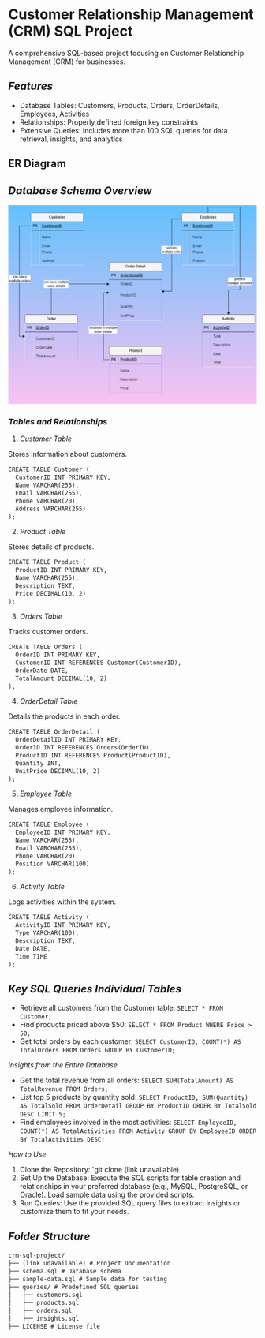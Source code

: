 
# Customer Relationship Management (CRM) SQL Project
A comprehensive SQL-based project focusing on Customer Relationship Management (CRM) for businesses.

## *Features*

- Database Tables: Customers, Products, Orders, OrderDetails, Employees, Activities
- Relationships: Properly defined foreign key constraints
- Extensive Queries: Includes more than 100 SQL queries for data retrieval, insights, and analytics

## ER Diagram 



## *Database Schema Overview*
![CRM-DataBase-Schema](CRM-DataBase-Schema.jpg)
### *Tables and Relationships*

1. *Customer Table*

Stores information about customers.

```
CREATE TABLE Customer (
  CustomerID INT PRIMARY KEY,
  Name VARCHAR(255),
  Email VARCHAR(255),
  Phone VARCHAR(20),
  Address VARCHAR(255)
);
```
2. *Product Table*

Stores details of products.

```
CREATE TABLE Product (
  ProductID INT PRIMARY KEY,
  Name VARCHAR(255),
  Description TEXT,
  Price DECIMAL(10, 2)
);
```

3. *Orders Table*

Tracks customer orders.

```
CREATE TABLE Orders (
  OrderID INT PRIMARY KEY,
  CustomerID INT REFERENCES Customer(CustomerID),
  OrderDate DATE,
  TotalAmount DECIMAL(10, 2)
);
```

4. *OrderDetail Table*

Details the products in each order.

```
CREATE TABLE OrderDetail (
  OrderDetailID INT PRIMARY KEY,
  OrderID INT REFERENCES Orders(OrderID),
  ProductID INT REFERENCES Product(ProductID),
  Quantity INT,
  UnitPrice DECIMAL(10, 2)
);
```

5. *Employee Table*

Manages employee information.

```
CREATE TABLE Employee (
  EmployeeID INT PRIMARY KEY,
  Name VARCHAR(255),
  Email VARCHAR(255),
  Phone VARCHAR(20),
  Position VARCHAR(100)
);
```

6. *Activity Table*

Logs activities within the system.

```
CREATE TABLE Activity (
  ActivityID INT PRIMARY KEY,
  Type VARCHAR(100),
  Description TEXT,
  Date DATE,
  Time TIME
);
```

## *Key SQL Queries* *Individual Tables*

- Retrieve all customers from the Customer table: `SELECT * FROM Customer;`
- Find products priced above $50: `SELECT * FROM Product WHERE Price > 50;`
- Get total orders by each customer: `SELECT CustomerID, COUNT(*) AS TotalOrders FROM Orders GROUP BY CustomerID;`

*Insights from the Entire Database*

- Get the total revenue from all orders: `SELECT SUM(TotalAmount) AS TotalRevenue FROM Orders;`
- List top 5 products by quantity sold: `SELECT ProductID, SUM(Quantity) AS TotalSold FROM OrderDetail GROUP BY ProductID ORDER BY TotalSold DESC LIMIT 5;`
- Find employees involved in the most activities: `SELECT EmployeeID, COUNT(*) AS TotalActivities FROM Activity GROUP BY EmployeeID ORDER BY TotalActivities DESC;`

*How to Use*

1. Clone the Repository: `git clone (link unavailable)
2. Set Up the Database: Execute the SQL scripts for table creation and relationships in your preferred database (e.g., MySQL, PostgreSQL, or Oracle). Load sample data using the provided scripts.
3. Run Queries: Use the provided SQL query files to extract insights or customize them to fit your needs.

## *Folder Structure*

```
crm-sql-project/
├── (link unavailable) # Project Documentation
├── schema.sql # Database schema
├── sample-data.sql # Sample data for testing
├── queries/ # Predefined SQL queries
│   ├── customers.sql
│   ├── products.sql
│   ├── orders.sql
│   ├── insights.sql
├── LICENSE # License file
```
